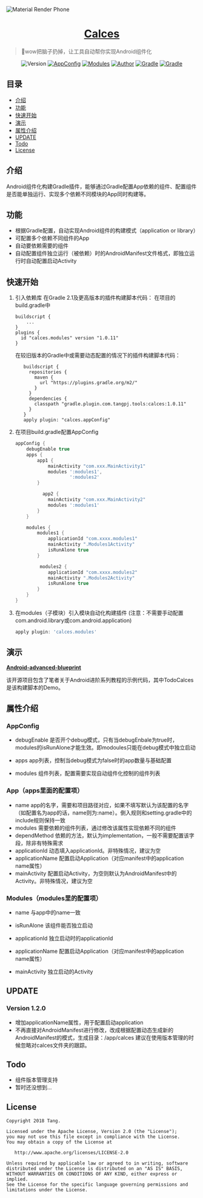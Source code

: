 <p align-"center">

<img src="https://raw.githubusercontent.com/DobbyTang/MarkdownRes/master/github/calces_logo.jpg" alt="Material Render Phone">

</p>

<h1 align="center"><a href="http://tangpj.com/" target="_blank">Calces</a></h1>

> 🍭wow把脑子扔掉，让工具自动帮你实现Android组件化

<p align="center">

<img alt="Version" src="https://img.shields.io/badge/version-1.0.2-brightgreen.svg"/>
<a href="https://plugins.gradle.org/plugin/calces.appconfig"><img alt="AppConfig" src="https://img.shields.io/badge/plugin-appConfig-blue.svg"/></a>
<a href="https://plugins.gradle.org/plugin/calces.modules"><img alt="Modules" src="https://img.shields.io/badge/plugin-modules-yellowgreen.svg"/></a>
<a href="http://tangpj.com"><img alt="Author" src="https://img.shields.io/badge/author-Tangpj-ff69b4.svg"/></a>
<a href="http://groovy-lang.org/"><img alt="Gradle" src="https://img.shields.io/badge/groovy-2.4.12-orange.svg"/></a>
<a href="https://developer.android.com/studio/releases/gradle-plugin"><img alt="Gradle" src="https://img.shields.io/badge/build%3Agradle-3.1.3-green.svg"/></a>
</p>



## 目录

- [介绍](#介绍)
- [功能](#功能)
- [快速开始](#快速开始)
- [演示](#演示)
- [属性介绍](#属性介绍)
- [UPDATE](#UPDATE)
- [Todo](#Todo)
- [License](#License)



## 介绍

Android组件化构建Gradle插件，能够通过Gradle配置App依赖的组件、配置组件是否能单独运行、实现多个依赖不同模块的App同时构建等。



## 功能

- 根据Gradle配置，自动实现Android组件的构建模式（application or library）
- 可配置多个依赖不同组件的App
- 自动要依赖需要的组件
- 自动配置组件独立运行（被依赖）时的AndroidManifest文件格式，即独立运行时自动配置启动Activity



## 快速开始

1. 引入依赖库
   在Gradle 2.1及更高版本的插件构建脚本代码：
   在项目的build.gradle中

   ```
   buildscript {
       ...
   }
   plugins {
     id "calces.modules" version "1.0.11"
   }
   ```

   
   在较旧版本的Gradle中或需要动态配置的情况下的插件构建脚本代码：

   ```
      buildscript {
        repositories {
          maven {
            url "https://plugins.gradle.org/m2/"
          }
        }
        dependencies {
          classpath "gradle.plugin.com.tangpj.tools:calces:1.0.11"
        }
      }
      apply plugin: "calces.appConfig"
   ```




2. 在项目build.gradle配置AppConfig

   ```groovy
   appConfig {
       debugEnable true
       apps {
           app1 {
               mainActivity "com.xxx.MainActivity1"
               modules ':modules1',
                       ':modules2'
           }
   
             app2 {
               mainActivity "com.xxx.MainActivity2"
               modules ':modules1'
           }
       }
   
       modules {
           modules1 {
               applicationId "com.xxxx.modules1"
               mainActivity ".Modules1Activity"
               isRunAlone true
           }
   
            modules2 {
               applicationId "com.xxxx.modules2"
               mainActivity ".Modules2Activity"
               isRunAlone true
           }
       }
   } 
   
   
   ```

   

3. 在modules（子模块）引入模块自动化构建插件 (注意：不需要手动配置com.android.library或com.android.application)

   ```groovy
   apply plugin: 'calces.modules'
   ```



## 演示

[**Android-advanced-blueprint**](https://github.com/Tangpj/Android-advanced-blueprint) 


该开源项目包含了笔者关于Android进阶系列教程的示例代码，其中TodoCalces是该构建脚本的Demo。



## 属性介绍

### AppConfig

- debugEnable
  是否开个debug模式，只有当debugEnbale为true时，modules的isRunAlone才能生效。即modoules只能在debug模式中独立启动
  
- apps
  app列表，控制当debug模式为false时的app数量与基础配置
  
- modules
  组件列表，配置需要实现自动组件化控制的组件列表
  

### App（apps里面的配置项）

- name
  app的名字，需要和项目路径对应，如果不填写默认为该配置的名字（如配置名为app的话，name则为:name）。倒入规则和setting.gradle中的include规则保持一致
- modules
  需要依赖的组件列表，通过修改该属性实现依赖不同的组件
- dependMethod
  依赖的方法，默认为implementation，一般不需要配置该字段，除非有特殊需求
- applicationId
  动态填入applicationId。非特殊情况，建议为空
- applicationName
  配置启动Application（对应manifest中的application name属性）
- mainActivity
  配置启动Activity，为空则默认为AndroidManifest中的Activity。非特殊情况，建议为空


### Modules（modules里的配置项）

- name
  与app中的name一致
- isRunAlone
  该组件能否独立启动
- applicationId
  独立启动时的applicationId

- applicationName
  配置启动Application（对应manifest中的application name属性）
- mainActivity
  独立启动的Activity

## UPDATE

### Version 1.2.0

- 增加applicationName属性，用于配置启动application
- 不再直接对AndroidManifest进行修改，改成根据配置动态生成新的AndroidManifest的模式，生成目录：/app/calces
  建议在使用版本管理的时候忽略对calces文件夹的跟踪。

## Todo

- 组件版本管理支持
- 暂时还没想到...
  

## License

```
Copyright 2018 Tang.

Licensed under the Apache License, Version 2.0 (the "License");
you may not use this file except in compliance with the License.
You may obtain a copy of the License at

   http://www.apache.org/licenses/LICENSE-2.0

Unless required by applicable law or agreed to in writing, software
distributed under the License is distributed on an "AS IS" BASIS,
WITHOUT WARRANTIES OR CONDITIONS OF ANY KIND, either express or implied.
See the License for the specific language governing permissions and
limitations under the License.
```



